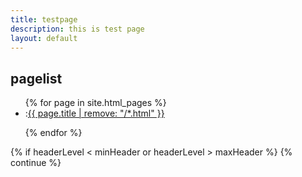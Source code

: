 ```yaml
---
title: testpage
description: this is test page
layout: default
---
```


## pagelist
<ul>
  {% for page in site.html_pages %}
  <li>
    :<a href="{{site.github.url}}{{ page.url }}">{{ page.title | remove: "/*.html" }}</a>
  </li>
  
  {% endfor %}
</ul>
		{% if headerLevel < minHeader or headerLevel > maxHeader %}
			{% continue %}
